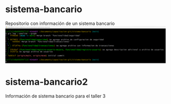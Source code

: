 # sistema-bancario
Repositorio con información de un sistema bancario
![Evidencia de logs en actividad de git](evidencia.png)
# sistema-bancario2
Información de sistema bancario para el taller 3
